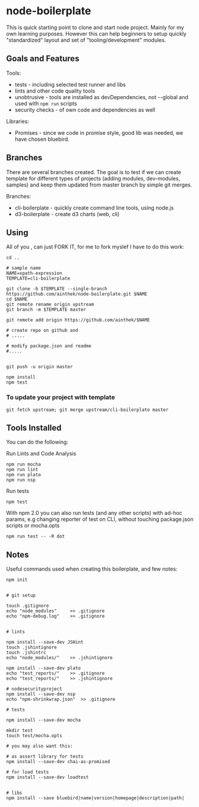 # node-boilerplate

This is quick starting point to clone and start node project. Mainly for my own learning purposes. 
However this can help beginners to setup quickly "standardized" layout and set of "tooling/development" modules.

## Goals and Features 


Tools:

- tests - including selected test runner and libs 
- lints and other code quality tools
- unobtrusive - tools are installed as devDependencies, not --global and used with `npm run` scripts
- security checks - of own code and dependencies as well

Libraries:

- Promises - since we code in promise style, good lib was needed, we have chosen bluebird.

## Branches

There are several branches created. The goal is to test if we can
create template for different types of projects (adding modules, dev-modules, samples)
and keep them updated from master branch by simple git merges.

Branches:

- cli-boilerplate - quickly create command line tools, using node.js
- d3-boilerplate - create d3 charts (web, cli)


## Using

All of you , can just FORK IT, 
for me to fork myslef I have to do this work:
	
	cd ..
	
	# sample name
	NAME=xpath-expression 
	TEMPLATE=cli-boilerplate

	git clone -b $TEMPLATE --single-branch https://github.com/ainthek/node-boilerplate.git $NAME
	cd $NAME
	git remote rename origin upstream
	git branch -m $TEMPLATE master
	
	git remote add origin https://github.com/ainthek/$NAME

	# create repo on github and 
	# .....

	# modify package.json and readme
	#.....

	
	git push -u origin master
 
	npm install
	npm test

### To update your project with template

	git fetch upstream; git merge upstream/cli-boilerplate master

## Tools Installed

You can do the following:

Run Lints and Code Analysis 

	npm run mocha
	npm run lint
	npm run plato
	npm run nsp

Run tests

	npm test


With npm 2.0 you can also run tests (and any other scripts) 
with ad-hoc params, e.g changing reporter of test on CLI, 
without touching package.json scripts or mocha.opts

	npm run test -- -R dot


## Notes 

Useful commands used when creating this boilerplate, and few notes:

	npm init
	

	# git setup

	touch .gitignore
	echo "node_modules" 	>> .gitignore
	echo "npm-debug.log" 	>> .gitignore


	# lints

	npm install --save-dev JSHint
	touch .jshintignore
	touch .jshintrc
	echo "node_modules/" 	>> .jshintignore

	npm install --save-dev plato
	echo "test_reports/" 	>> .gitignore
	echo "test_reports/" 	>> .jshintignore

	# nodesecurityproject
	npm install --save-dev nsp
	echo "npm-shrinkwrap.json" 	>> .gitignore

	# tests

	npm install --save-dev mocha

	mkdir test
	touch test/mocha.opts

	# you may also want this:

	# as assert library for tests
	npm install --save-dev chai-as-promised

	# for load tests
	npm install --save-dev loadtest


	# libs
	npm install --save bluebird|name|version|homepage|description|path|




